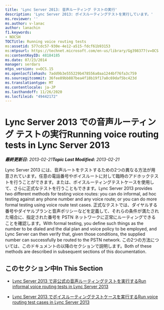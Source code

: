 ```yaml
---
title: 'Lync Server 2013: 音声ルーティング テストの実行'
description: 'Lync Server 2013: ボイスルーティングテストを実行しています。'
ms.reviewer: ''
ms.author: v-lanac
author: lanachin
f1.keywords:
- NOCSH
TOCTitle: Running voice routing tests
ms:assetid: 577cdc57-930e-4e12-a515-fdcf61b93153
ms:mtpsurl: https://technet.microsoft.com/en-us/library/Gg398377(v=OCS.15)
ms:contentKeyID: 48184185
ms.date: 07/23/2014
manager: serdars
mtps_version: v=OCS.15
ms.openlocfilehash: 7add9b3e555229b478556a0aa1244bf76fa3c759
ms.sourcegitcommit: 36fee89bb887bea4f18b19f17a8c69daf5bc423d
ms.translationtype: MT
ms.contentlocale: ja-JP
ms.lasthandoff: 11/26/2020
ms.locfileid: "49442172"
---
```

# <a name="running-voice-routing-tests-in-lync-server-2013"></a><span data-ttu-id="07b24-103">Lync Server 2013 での音声ルーティング テストの実行</span><span class="sxs-lookup"><span data-stu-id="07b24-103">Running voice routing tests in Lync Server 2013</span></span>

<div data-xmlns="http://www.w3.org/1999/xhtml">

<div class="topic" data-xmlns="http://www.w3.org/1999/xhtml" data-msxsl="urn:schemas-microsoft-com:xslt" data-cs="https://msdn.microsoft.com/">

<div data-asp="https://msdn2.microsoft.com/asp">



</div>

<div id="mainSection">

<div id="mainBody"><span data-ttu-id="07b24-104">

<span> </span></span><span class="sxs-lookup"><span data-stu-id="07b24-104">

<span> </span></span></span>

<span data-ttu-id="07b24-105">_**最終更新日:** 2013-02-21_</span><span class="sxs-lookup"><span data-stu-id="07b24-105">_**Topic Last Modified:** 2013-02-21_</span></span>

<span data-ttu-id="07b24-106">Lync Server 2013 には、音声ルートをテストするための2つの異なる方法が用意されています。任意の電話番号やボイスルートに対して臨時のアドホックテストを行うことができます。または、ボイスルーティングテストケースを使用して、さらに正式なテストを行うこともできます。</span><span class="sxs-lookup"><span data-stu-id="07b24-106">Lync Server 2013 provides two different methods for testing voice routes: you can do informal, ad hoc testing against any phone number and any voice route; or you can do more formal testing using voice route test cases.</span></span> <span data-ttu-id="07b24-107">正式なテストでは、ダイヤルする番号やダイヤルプランと音声ポリシーなどを定義して、それらの条件が満たされた場合に、指定された番号を PSTN ネットワークに正常にルーティングできることを確認します。</span><span class="sxs-lookup"><span data-stu-id="07b24-107">With formal testing, you define such things as the number to be dialed and the dial plan and voice policy to be employed, and Lync Server can then verify that, given those conditions, the supplied number can successfully be routed to the PSTN network.</span></span> <span data-ttu-id="07b24-108">この2つの方法については、このドキュメントの以降のセクションで説明します。</span><span class="sxs-lookup"><span data-stu-id="07b24-108">Both of these methods are described in subsequent sections of this documentation.</span></span>

<div>

## <a name="in-this-section"></a><span data-ttu-id="07b24-109">このセクション中</span><span class="sxs-lookup"><span data-stu-id="07b24-109">In This Section</span></span>

  - [<span data-ttu-id="07b24-110">Lync Server 2013 で非公式の音声ルーティングテストを実行する</span><span class="sxs-lookup"><span data-stu-id="07b24-110">Run informal voice routing tests in Lync Server 2013</span></span>](lync-server-2013-run-informal-voice-routing-tests.md)

  - [<span data-ttu-id="07b24-111">Lync Server 2013 でボイスルーティングテストケースを実行する</span><span class="sxs-lookup"><span data-stu-id="07b24-111">Run voice routing test cases in Lync Server 2013</span></span>](lync-server-2013-run-voice-routing-test-cases.md)

<span data-ttu-id="07b24-112"></div>

</div>

<span> </span>

</div>

</div>

</span><span class="sxs-lookup"><span data-stu-id="07b24-112"></div>

</div>

<span> </span>

</div>

</div>

</span></span></div>

